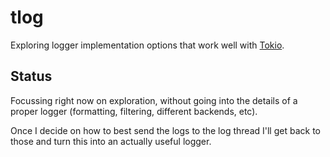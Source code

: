 # tlog
Exploring logger implementation options that work well with [Tokio](https://tokio.rs/).

## Status
Focussing right now on exploration, without going into the details of
a proper logger (formatting, filtering, different backends, etc).

Once I decide on how to best send the logs to the log thread I'll get back
to those and turn this into an actually useful logger.
